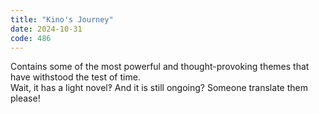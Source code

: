 ```yaml
---
title: "Kino's Journey"
date: 2024-10-31
code: 486
---
```

Contains some of the most powerful and thought-provoking themes that have withstood the test of time.\
Wait, it has a light novel‽ And it is still ongoing? Someone translate them please!